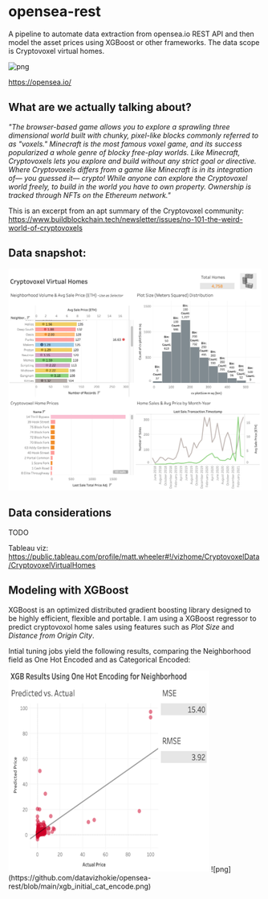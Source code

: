 # opensea-rest
A pipeline to automate data extraction from opensea.io REST API and then model the asset prices using XGBoost or other frameworks. The data scope is Cryptovoxel virtual homes.

![png](https://github.com/datavizhokie/opensea-rest/blob/main/opensea.png)

https://opensea.io/

## What are we actually talking about?

*"The browser-based game allows you to explore a sprawling three dimensional world built with chunky, pixel-like blocks commonly referred to as "voxels." Minecraft is the most famous voxel game, and its success popularized a whole genre of blocky free-play worlds. Like Minecraft, Cryptovoxels lets you explore and build without any strict goal or directive. Where Cryptovoxels differs from a game like Minecraft is in its integration of— you guessed it— crypto! While anyone can explore the Cryptovoxel world freely, to build in the world you have to own property. Ownership is tracked through NFTs on the Ethereum network."*

This is an excerpt from an apt summary of the Cryptovoxel community: https://www.buildblockchain.tech/newsletter/issues/no-101-the-weird-world-of-cryptovoxels


## Data snapshot:

![png](https://github.com/datavizhokie/opensea-rest/blob/main/tableau_viz.png)

## Data considerations
TODO

Tableau viz: https://public.tableau.com/profile/matt.wheeler#!/vizhome/CryptovoxelData/CryptovoxelVirtualHomes

## Modeling with XGBoost

XGBoost is an optimized distributed gradient boosting library designed to be highly efficient, flexible and portable. I am using a XGBoost regressor to predict cryptovoxol home sales using features such as *Plot Size* and *Distance from Origin City*.

Intial tuning jobs yield the following results, comparing the Neighborhood field as One Hot Encoded and as Categorical Encoded:

<img src="https://github.com/datavizhokie/opensea-rest/blob/main/xgb_initial_1he.png" width="400" height="400">
![png](https://github.com/datavizhokie/opensea-rest/blob/main/xgb_initial_cat_encode.png)